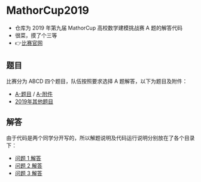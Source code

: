# MathorCup2019
- 仓库为 2019 年第九届 MathorCup 高校数学建模挑战赛 A 题的解答代码
- 很菜，摸了个三等
- 👉[比赛官网](http://www.mathorcup.org/)

## 题目
比赛分为 ABCD 四个题目，队伍按照要求选择 A 题解答，以下为题目及附件：
- [A-题目]() / [A-附件]()
- [2019年其他题目](http://www.mathorcup.org/detail/2273)

## 解答
由于代码是两个同学分开写的，所以解题说明及代码运行说明分别放在了各个目录下：
- [问题 1 解答]()
- [问题 2 解答]()
- [问题 3 解答]()